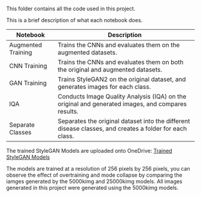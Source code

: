 This folder contains all the code used in this project.

This is a brief description of what each notebook does.

| Notebook            | Description                                                                                      |
|---------------------|--------------------------------------------------------------------------------------------------|
| Augmented Training  | Trains the CNNs and evaluates them on the augmented datasets.                                    |
| CNN Training        | Trains the CNNs and evaluates them on both the original and augmented datasets.                  |
| GAN Training        | Trains StyleGAN2 on the original dataset, and generates images for each class.                   |
| IQA                 | Conducts Image Quality Analysis (IQA) on the original and generated images, and compares results.|
| Separate Classes    | Separates the original dataset into the different disease classes, and creates a folder for each class. |


The trained StyleGAN Models are uploaded onto OneDrive: [Trained StyleGAN Models](https://entuedu-my.sharepoint.com/:f:/g/personal/mlim088_e_ntu_edu_sg/EpTot_aeZLxFmswdM_bAsrgBkqo3VxtLrcv8e4PC-YNl7Q?e=EY5DqR)

The models are trained at a resolution of 256 pixels by 256 pixels, you can observe the effect of overtraining and mode collapse by comparing the iamges generated by the 5000kimg and 25000kimg models. All images generated in this project were generated using the 5000kimg models.
